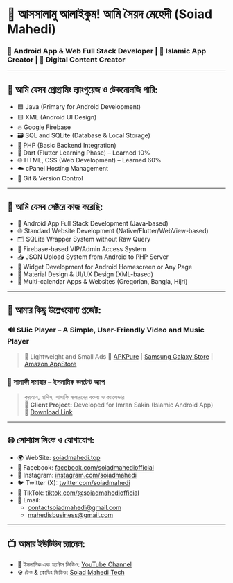 # 👋 আসসালামু আলাইকুম! আমি সৈয়দ মেহেদী (Soiad Mahedi)

### 🎯 Android App & Web Full Stack Developer | 🕌 Islamic App Creator | 🎦 Digital Content Creator

---

## 🧠 আমি যেসব প্রোগ্রামিং ল্যাংগুয়েজ ও টেকনোলজি পারি:
- 🟦 Java (Primary for Android Development)
- 🟨 XML (Android UI Design)
- 🔥 Google Firebase
- 🗃️ SQL and SQLite (Database & Local Storage)
- 🐘 PHP (Basic Backend Integration)
- 🐍 Dart (Flutter Learning Phase) – Learned 10%
- 🌐 HTML, CSS (Web Development) – Learned 60%
- ☁️ cPanel Hosting Management
- 🧪 Git & Version Control

---

## 💼 আমি যেসব সেক্টরে কাজ করেছি:
- 📱 Android App Full Stack Development (Java-based)
- 🌐 Standard Website Development (Native/Flutter/WebView-based)
- 🗂️ SQLite Wrapper System without Raw Query
- 🔐 Firebase-based VIP/Admin Access System
- 📤 JSON Upload System from Android to PHP Server
- 🧩 Widget Development for Android Homescreen or Any Page
- 🎨 Material Design & UI/UX Design (XML-based)
- 📅 Multi-calendar Apps & Websites (Gregorian, Bangla, Hijri)

---

## 📱 আমার কিছু উল্লেখযোগ্য প্রজেক্ট:
### 🔊 SUic Player – A Simple, User-Friendly Video and Music Player  
> 🎵 Lightweight and Small Ads
🔗 [APKPure](https://apkpure.com/p/com.soiadmahedi.suicTh) | [Samsung Galaxy Store](https://galaxystore.samsung.com/detail/com.soiadmahedi.suicTh) | [Amazon AppStore](https://www.amazon.com/gp/product/B0BPQ8XNR4)

### 🕌 সালাফী সমাহার – ইসলামিক কনটেন্ট অ্যাপ  
> কুরআন, হাদিস, সালাফি স্কলারদের বক্তব্য ও ক্যালেন্ডার  
📌 **Client Project:** Developed for Imran Sakin (Islamic Android App)  
🔗 [Download Link](https://salafi.muazbinimran.top)

---

## 🌐 সোশ্যাল লিংক ও যোগাযোগ:

- 🌍 WebSite: [soiadmahedi.top](https://soiadmahedi.top)  
- 💬 Facebook: [facebook.com/soiadmahediofficial](https://facebook.com/soiadmahediofficial)  
- 📸 Instagram: [instagram.com/soiadmahedi](https://instagram.com/soiadmahedi)  
- 🐦 Twitter (X): [twitter.com/soiadmahedi](https://twitter.com/soiadmahedi)  
- 🎵 TikTok: [tiktok.com/@soiadmahediofficial](https://tiktok.com/@soiadmahediofficial)  
- 📧 Email:  
  - contactsoiadmahedi@gmail.com
  - mahedisbusiness@gmail.com

---

## 📺 আমার ইউটিউব চ্যানেল:
- 🎥 ইসলামিক এবং ফ্যাক্টস ভিডিও: [YouTube Channel](https://youtube.com/@soiadmahedi)  
- ⚙️ টেক & কোডিং ভিডিও: [Soiad Mahedi Tech](https://youtube.com/@soiadmaheditech)

